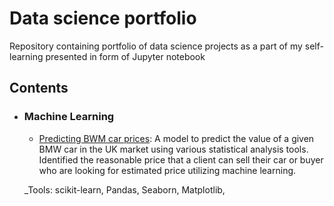 # Data science portfolio
Repository containing portfolio of data science projects as a part of my self-learning presented in form of Jupyter notebook


## Contents

- ### Machine Learning

	- [Predicting BWM car prices](https://github.com/Joeycooky/DataScience-portfolio/blob/master/Regression%20-%20BMW%20car%20price%20prediction/BMW%20price%20prediction.ipynb): A model to predict the value of a given BMW car in the UK market using various statistical analysis tools. Identified the reasonable price that a client can sell their car or buyer who are looking for estimated price utilizing machine learning.

	_Tools: scikit-learn, Pandas, Seaborn, Matplotlib,

